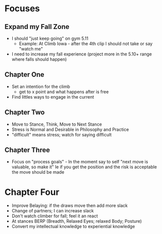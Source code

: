 # Focuses
## Expand my Fall Zone
  - I should "just keep going" on gym 5.11
    - Example: At Climb Iowa - after the 4th clip I should not take or say "watch me"
  - I need to increase my fall experience (project more in the 5.10+ range where falls should happen)

## Chapter One
- Set an intention for the climb
    - get to x point and what happens after is free
- Find littles ways to engage in the current

## Chapter Two
- Move to Stance, Think, Move to Next Stance
- Stress is Normal and Desirable in Philosophy and Practice
- "difficult" means stress; watch for saying difficult

## Chapter Three
- Focus on "process goals" - In the moment say to self "next move is valuable, so make it" Ie if you get the position and the risk is acceptable the move should be made

# Chapter Four
- Improve Belaying: if the draws move then add more slack
- Change of partners; I can increase slack
- Don't watch climber for fall; feel it an react
- At stances BERP (Breadth, Relaxed Eyes; relaxed Body; Posture)
- Convert my intellectual knowledge to experiential knowledge
